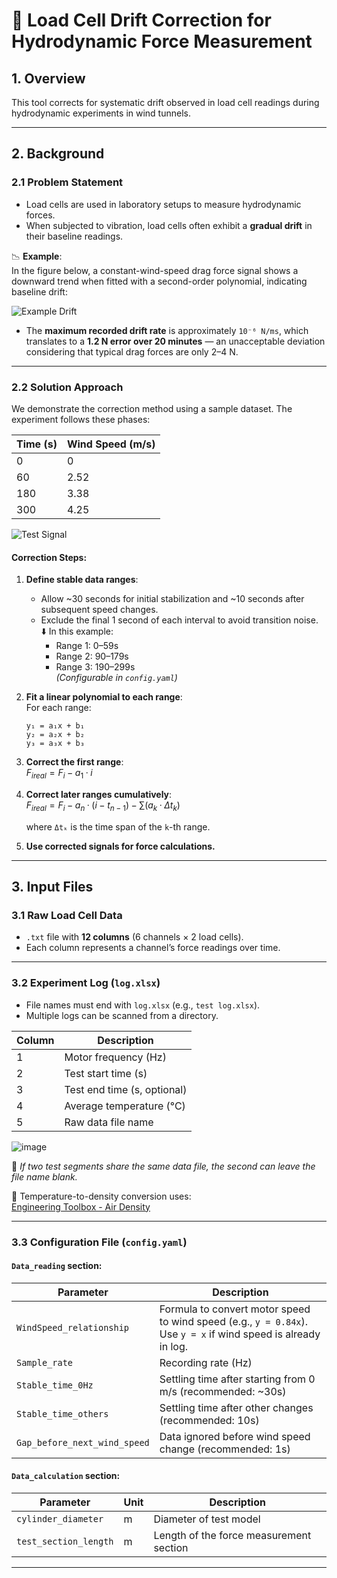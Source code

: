 # 📘 Load Cell Drift Correction for Hydrodynamic Force Measurement

## 1. Overview

This tool corrects for systematic drift observed in load cell readings during hydrodynamic experiments in wind tunnels.

---

## 2. Background

### 2.1 Problem Statement

- Load cells are used in laboratory setups to measure hydrodynamic forces.
- When subjected to vibration, load cells often exhibit a **gradual drift** in their baseline readings.

📉 **Example**:  
In the figure below, a constant-wind-speed drag force signal shows a downward trend when fitted with a second-order polynomial, indicating baseline drift:

![Example Drift](https://github.com/user-attachments/assets/7a0139c6-d2c0-491b-8d8e-586f61dcc338)

- The **maximum recorded drift rate** is approximately `10⁻⁶ N/ms`, which translates to a **1.2 N error over 20 minutes** — an unacceptable deviation considering that typical drag forces are only 2–4 N.

---


### 2.2 Solution Approach

We demonstrate the correction method using a sample dataset. The experiment follows these phases:

| Time (s) | Wind Speed (m/s) |
|----------|------------------|
| 0        | 0                |
| 60       | 2.52             |
| 180      | 3.38             |
| 300      | 4.25             |

![Test Signal](https://github.com/user-attachments/assets/3030c313-6320-4061-a8f5-4932a1644a4d)

#### Correction Steps:

1. **Define stable data ranges**:  
   - Allow ~30 seconds for initial stabilization and ~10 seconds after subsequent speed changes.
   - Exclude the final 1 second of each interval to avoid transition noise.  
   ⬇️ In this example:
     - Range 1: 0–59s
     - Range 2: 90–179s
     - Range 3: 190–299s  
     *(Configurable in `config.yaml`)*

2. **Fit a linear polynomial to each range**:  
   For each range:
   
       y₁ = a₁x + b₁
       y₂ = a₂x + b₂
       y₃ = a₃x + b₃

3. **Correct the first range**:  
    $F_{ireal} = F_i - a_1·i$

4. **Correct later ranges cumulatively**:    
    $F_{ireal} = F_i - a_n·(i - t_{n-1}) - ∑(a_k·Δt_k)$
   
    where `Δtₖ` is the time span of the `k`-th range.

5. **Use corrected signals for force calculations.**

---

## 3. Input Files

### 3.1 Raw Load Cell Data

- `.txt` file with **12 columns** (6 channels × 2 load cells).
- Each column represents a channel’s force readings over time.

---

### 3.2 Experiment Log (`log.xlsx`)

- File names must end with `log.xlsx` (e.g., `test log.xlsx`).
- Multiple logs can be scanned from a directory.

| Column | Description                        |
|--------|------------------------------------|
| 1      | Motor frequency (Hz)               |
| 2      | Test start time (s)                |
| 3      | Test end time (s, optional)        |
| 4      | Average temperature (°C)           |
| 5      | Raw data file name                 |

![image](https://github.com/user-attachments/assets/8894b23f-314d-4d42-9677-eac1d8825a98)

📌 *If two test segments share the same data file, the second can leave the file name blank.*

📌 Temperature-to-density conversion uses:  
[Engineering Toolbox - Air Density](https://www.engineeringtoolbox.com/air-density-specific-weight-d_600.html)

---

### 3.3 Configuration File (`config.yaml`)

#### `Data_reading` section:

| Parameter                 | Description |
|---------------------------|-------------|
| `WindSpeed_relationship`  | Formula to convert motor speed to wind speed (e.g., `y = 0.84x`). Use `y = x` if wind speed is already in log. |
| `Sample_rate`             | Recording rate (Hz) |
| `Stable_time_0Hz`         | Settling time after starting from 0 m/s (recommended: ~30s) |
| `Stable_time_others`      | Settling time after other changes (recommended: 10s) |
| `Gap_before_next_wind_speed` | Data ignored before wind speed change (recommended: 1s) |

#### `Data_calculation` section:

| Parameter             | Unit | Description                  |
|-----------------------|------|------------------------------|
| `cylinder_diameter`   | m    | Diameter of test model       |
| `test_section_length` | m    | Length of the force measurement section |

---

